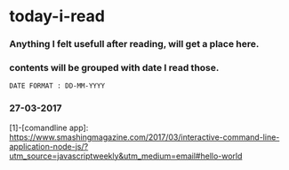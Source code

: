 # today-i-read

### Anything I felt usefull after reading, will get a place here.

### contents will be grouped with date I read those.

```
DATE FORMAT : DD-MM-YYYY
```

### 27-03-2017
[1]-[comandline app]: https://www.smashingmagazine.com/2017/03/interactive-command-line-application-node-js/?utm_source=javascriptweekly&utm_medium=email#hello-world
